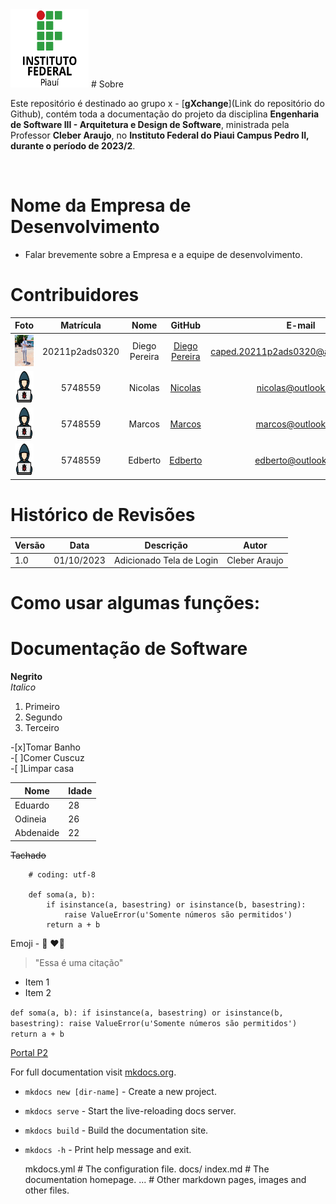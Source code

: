 <img src="./img/ifpi" width="125" height="125">
# Sobre

Este repositório é destinado ao grupo x - [**gXchange**](Link do repositório do Github), contém toda a documentação do   projeto da disciplina **Engenharia de Software III - Arquitetura e Design de Software**, ministrada pela Professor **Cleber Araujo**, no **Instituto Federal do Piaui Campus Pedro II, durante o período de 2023/2**.

<br />

# Nome da Empresa de Desenvolvimento 
- Falar brevemente sobre a Empresa e a equipe de desenvolvimento. 

# Contribuidores

|Foto | Matrícula | Nome | GitHub | E-mail|
|:--:|:--:|:--:|:--:|:--:|
|<img src="./img/IMG-20231023-WA0047.jpg" width="50" height="50">| 20211p2ads0320 | Diego Pereira | [Diego Pereira](https://github.com/Diegop33p2)|caped.20211p2ads0320@aluno.ifpi.edu.br|
|<img src="./img/1320457.png" width="50" height="50">| 5748559 | Nicolas | [Nicolas](https://github.com/fabricio) |nicolas@outlook.com|
|<img src="./img/1320457.png" width="50" height="50">| 5748559 | Marcos | [Marcos](https://github.com/fabricio) |marcos@outlook.com|
|<img src="./img/1320457.png" width="50" height="50">| 5748559 | Edberto | [Edberto](https://github.com/fabricio) |edberto@outlook.com|

# Histórico de Revisões
|Versão | Data | Descrição | Autor | 
|-----|-----------|------|--------|
| 1.0  | 01/10/2023 | Adicionado Tela de Login| Cleber Araujo |

# Como usar algumas funções: 

# Documentação de Software

**Negrito**  
*Italico* 

1. Primeiro
2. Segundo
3. Terceiro  

-[x]Tomar Banho  
-[ ]Comer Cuscuz  
-[ ]Limpar casa 

|Nome |Idade|
|-----|-----|
|Eduardo|28| 
|Odineia|26|
|Abdenaide|22|

~~Tachado~~

```
    # coding: utf-8

    def soma(a, b):
        if isinstance(a, basestring) or isinstance(b, basestring):
            raise ValueError(u'Somente números são permitidos')
        return a + b
```

Emoji - :snake: :heart::rocket:

> "Essa é uma citação"

* Item 1
* Item 2

`def soma(a, b):
    if isinstance(a, basestring) or isinstance(b, basestring):
        raise ValueError(u'Somente números são permitidos')
    return a + b`

[Portal P2](https://www.portalp2.com)

For full documentation visit [mkdocs.org](https://www.mkdocs.org).


* `mkdocs new [dir-name]` - Create a new project.
* `mkdocs serve` - Start the live-reloading docs server.
* `mkdocs build` - Build the documentation site.
* `mkdocs -h` - Print help message and exit.

    mkdocs.yml    # The configuration file.
    docs/
        index.md  # The documentation homepage.
        ...       # Other markdown pages, images and other files.
